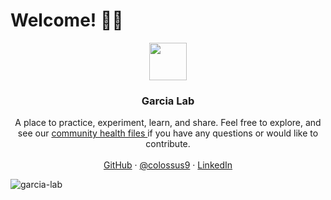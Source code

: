 # Welcome! 👋😄

<p align="center">
  <img src="https://user-images.githubusercontent.com/3791941/133463950-8931c284-b96a-4ae4-913a-149bcd48d3d5.png" width="60" height="60">

  <h3 align="center">Garcia Lab</h3>
  <p align="center">
    A place to practice, experiment, learn, and share. Feel free to explore, and see our <a href="https://github.com/garcia-lab/.github/tree/main/.github"> community health files </a> if you have any questions or would like to contribute.
    <br><br>
    <a href="https://github.com">GitHub</a>
    ·
    <a href="https://github.com/colossus9">@colossus9</a>
    ·
    <a href="https://www.linkedin.com/in/jrgarcia786/">LinkedIn</a>
  </p>
</p>

![garcia-lab](https://user-images.githubusercontent.com/3791941/133464874-153dddd6-b950-4777-ae7e-9d9c82fd7625.jpg)
